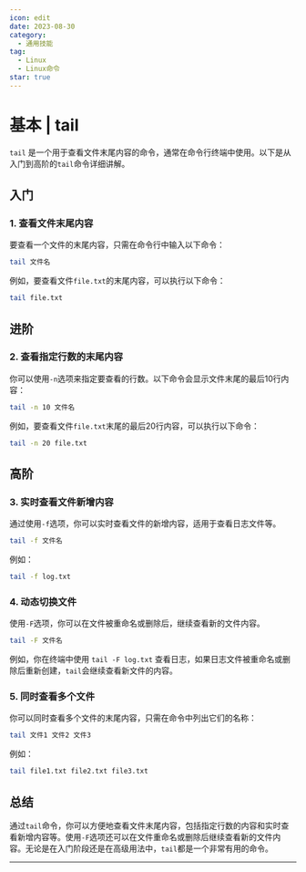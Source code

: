 ```yaml
---
icon: edit
date: 2023-08-30
category:
  - 通用技能
tag:
  - Linux
  - Linux命令
star: true
---
```


# 基本 | tail

`tail` 是一个用于查看文件末尾内容的命令，通常在命令行终端中使用。以下是从入门到高阶的`tail`命令详细讲解。

## 入门

### 1. 查看文件末尾内容

要查看一个文件的末尾内容，只需在命令行中输入以下命令：

```bash
tail 文件名
```

例如，要查看文件`file.txt`的末尾内容，可以执行以下命令：

```bash
tail file.txt
```

## 进阶

### 2. 查看指定行数的末尾内容

你可以使用`-n`选项来指定要查看的行数。以下命令会显示文件末尾的最后10行内容：

```bash
tail -n 10 文件名
```

例如，要查看文件`file.txt`末尾的最后20行内容，可以执行以下命令：

```bash
tail -n 20 file.txt
```

## 高阶

### 3. 实时查看文件新增内容

通过使用`-f`选项，你可以实时查看文件的新增内容，适用于查看日志文件等。

```bash
tail -f 文件名
```

例如：

```bash
tail -f log.txt
```

### 4. 动态切换文件

使用`-F`选项，你可以在文件被重命名或删除后，继续查看新的文件内容。

```bash
tail -F 文件名
```

例如，你在终端中使用 `tail -F log.txt` 查看日志，如果日志文件被重命名或删除后重新创建，`tail`会继续查看新文件的内容。

### 5. 同时查看多个文件

你可以同时查看多个文件的末尾内容，只需在命令中列出它们的名称：

```bash
tail 文件1 文件2 文件3
```

例如：

```bash
tail file1.txt file2.txt file3.txt
```

## 总结

通过`tail`命令，你可以方便地查看文件末尾内容，包括指定行数的内容和实时查看新增内容等。使用`-F`选项还可以在文件重命名或删除后继续查看新的文件内容。无论是在入门阶段还是在高级用法中，`tail`都是一个非常有用的命令。

---
